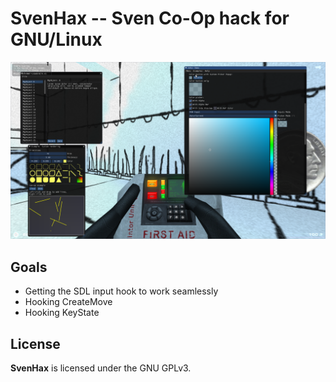 # SvenHax -- Sven Co-Op hack for GNU/Linux
![showcase](svenhax.png)

## Goals
 * Getting the SDL input hook to work seamlessly
 * Hooking CreateMove
 * Hooking KeyState

## License
**SvenHax** is licensed under the GNU GPLv3.
